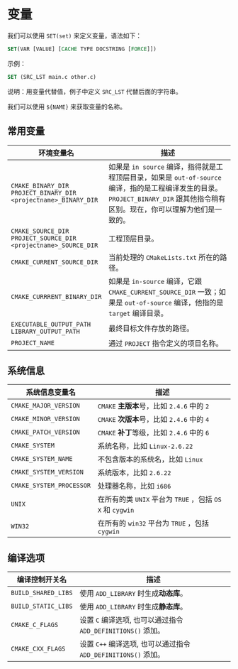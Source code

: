 # 变量

我们可以使用 `SET(set)` 来定义变量，语法如下：

```cmake
SET(VAR [VALUE] [CACHE TYPE DOCSTRING [FORCE]])
```

示例：

```cmake
SET (SRC_LST main.c other.c)
```

说明：用变量代替值，例子中定义 `SRC_LST` 代替后面的字符串。

我们可以使用 `${NAME}` 来获取变量的名称。

## 常用变量

|环境变量名|描述|
|-----|-----|
| `CMAKE_BINARY_DIR` <br/> `PROJECT_BINARY_DIR` <br/> `<projectname>_BINARY_DIR` |如果是 `in source` 编译，指得就是工程顶层目录，如果是 `out-of-source` 编译，指的是工程编译发生的目录。 `PROJECT_BINARY_DIR` 跟其他指令稍有区别。现在，你可以理解为他们是一致的。|
| `CMAKE_SOURCE_DIR` <br/> `PROJECT_SOURCE_DIR` <br/> `<projectname>_SOURCE_DIR` |工程顶层目录。|
| `CMAKE_CURRENT_SOURCE_DIR` |当前处理的 `CMakeLists.txt` 所在的路径。|
| `CMAKE_CURRRENT_BINARY_DIR` |如果是 `in-source` 编译，它跟 `CMAKE_CURRENT_SOURCE_DIR` 一致；如果是 `out-of-source` 编译，他指的是 `target` 编译目录。|
| `EXECUTABLE_OUTPUT_PATH` <br/> `LIBRARY_OUTPUT_PATH` |最终目标文件存放的路径。|
| `PROJECT_NAME` |通过 `PROJECT` 指令定义的项目名称。|

## 系统信息

|系统信息变量名|描述|
|-----|-----|
| `CMAKE_MAJOR_VERSION` | `CMAKE` **主版本**号，比如 `2.4.6` 中的 `2` |
| `CMAKE_MINOR_VERSION` | `CMAKE` **次版本**号，比如 `2.4.6` 中的 `4` |
| `CMAKE_PATCH_VERSION` | `CMAKE` **补丁**等级，比如 `2.4.6` 中的 `6` |
| `CMAKE_SYSTEM` |系统名称，比如 `Linux-2.6.22` |
| `CMAKE_SYSTEM_NAME` |不包含版本的系统名，比如 `Linux` |
| `CMAKE_SYSTEM_VERSION` |系统版本，比如 `2.6.22` |
| `CMAKE_SYSTEM_PROCESSOR` |处理器名称，比如 `i686` |
| `UNIX` |在所有的类 `UNIX` 平台为 `TRUE` ，包括 `OS X` 和 `cygwin` |
| `WIN32` |在所有的 `win32` 平台为 `TRUE` ，包括 `cygwin` |

## 编译选项

|编译控制开关名|描述|
|-----|-----|
| `BUILD_SHARED_LIBS` |	使用 `ADD_LIBRARY` 时生成**动态库**。|
| `BUILD_STATIC_LIBS` 	|使用 `ADD_LIBRARY` 时生成**静态库**。|
| `CMAKE_C_FLAGS` 	|设置 `C` 编译选项, 也可以通过指令 `ADD_DEFINITIONS()` 添加。|
| `CMAKE_CXX_FLAGS` 	|设置 `C++` 编译选项, 也可以通过指令 `ADD_DEFINITIONS()` 添加。|
